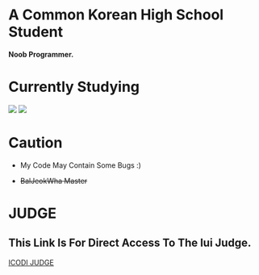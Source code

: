 # A Common Korean High School Student
**Noob Programmer.**

# Currently Studying
<img src="https://img.shields.io/badge/python-3670A0?style=for-the-badge&logo=python&logoColor=ffffff"/>
<img src="https://img.shields.io/badge/Korean%20High%20School%20Curriculum-292929?style=for-the-badge&logo="/>

# Caution
* My Code May Contain Some Bugs :)

* ~~BalJeokWha Master~~

# JUDGE
## This Link Is For Direct Access To The Iui Judge.

[ICODI JUDGE](http://1.238.69.9:7500)
